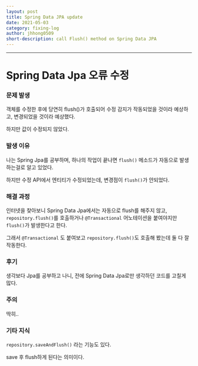 ```yaml
---
layout: post
title: Spring Data JPA update
date: 2021-05-03
category: fixing-log
author: jhhong0509
short-description: call Flush() method on Spring Data JPA
---
```

------

# Spring Data Jpa 오류 수정

### 문제 발생

객체를 수정한 후에 당연히 flush()가 호출되어 수정 감지가 작동되었을 것이라 예상하고, 변경되었을 것이라 예상했다.

하지만 값이 수정되지 않았다.

### 발생 이유

나는 Spring Jpa를 공부하며, 하나의 작업이 끝나면 `flush()` 메소드가 자동으로 발생하는걸로 알고 있었다.

하지만 수정 API에서 엔티티가 수정되었는데, 변경점이 `flush()`가 안되었다.

### 해결 과정

인터넷을 찾아보니 Spring Data Jpa에서는 자동으로 flush를 해주지 않고, `repository.flush()`를 호출하거나 `@Transactional` 어노테이션을 붙여야지만 `flush()`가 발생한다고 한다.

그래서 `@Transactional` 도 붙여보고 `repository.flush()`도 호출해 봤는데 둘 다 잘 작동한다.

### 후기

생각보다 Jpa를 공부하고 나니, 전에 Spring Data Jpa로만 생각하던 코드를 고칠게 많다.

### 주의

딱히..

### 기타 지식

`repository.saveAndFlush()` 라는 기능도 있다.

save 후 flush하게 된다는 의미이다.